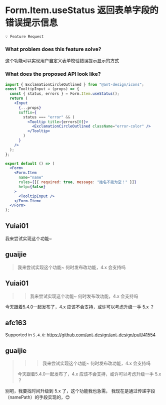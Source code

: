 # Form.Item.useStatus 返回表单字段的错误提示信息

`💡 Feature Request`

### What problem does this feature solve?

这个功能可以实现用户自定义表单校验错误提示显示的方式

### What does the proposed API look like?

```jsx
import { ExclamationCircleOutlined } from "@ant-design/icons";
const TooltipInput = (props) => {
  const { status, errors } = Form.Item.useStatus();
  return (
    <Input
      {...props}
      suffix={
        status === "error" && (
          <Tooltip title={errors[0]}>
            <ExclamationCircleOutlined className="error-color" />
          </Tooltip>
        )
      }
    />
  );
};

export default () => (
  <Form>
    <Form.Item
      name="name"
      rules={[{ required: true, message: "姓名不能为空！" }]}
      help={false}
    >
      <TooltipInput />
    </Form.Item>
  </Form>
);
```

<!-- generated by ant-design-issue-helper. DO NOT REMOVE -->

## Yuiai01

我来尝试实现这个功能~

## guaijie

> 我来尝试实现这个功能~
> 何时发布改功能，4.x 会支持吗

## Yuiai01

> > 我来尝试实现这个功能~
> > 何时发布改功能，4.x 会支持吗

今天跟着5.4.0一起发布了，4.x 应该不会支持，或许可以考虑升级一手 5.x ？

## afc163

Supported in `5.4.0`: https://github.com/ant-design/ant-design/pull/41554

## guaijie

> > > 我来尝试实现这个功能~
> > > 何时发布改功能，4.x 会支持吗
>
> 今天跟着5.4.0一起发布了，4.x 应该不会支持，或许可以考虑升级一手 5.x ？

别吧，我要找时间升级到 5.x 了，这个功能我也急需， 我现在是通过传递字段（namePath）的手段实现的，😊
